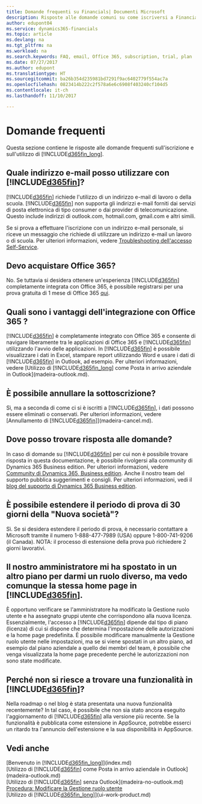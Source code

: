 ```yaml
---
title: Domande frequenti su Financials| Documenti Microsoft
description: Risposte alle domande comuni su come iscriversi a Financials e cosa fare per iniziare.
author: edupont04
ms.service: dynamics365-financials
ms.topic: article
ms.devlang: na
ms.tgt_pltfrm: na
ms.workload: na
ms.search.keywords: FAQ, email, Office 365, subscription, trial, plan
ms.date: 07/27/2017
ms.author: edupont
ms.translationtype: HT
ms.sourcegitcommit: ba26b354d235981bd7291f9ac6402779f554ac7a
ms.openlocfilehash: 0823414b222c2f578a6e6c6908f403240cf104d5
ms.contentlocale: it-ch
ms.lasthandoff: 11/10/2017

---
```

# <a name="frequently-asked-questions"></a>Domande frequenti
Questa sezione contiene le risposte alle domande frequenti sull'iscrizione e sull'utilizzo di [!INCLUDE[d365fin_long](includes/d365fin_long_md.md)].  

## <a name="what-email-address-can-i-use-with-included365finincludesd365finmdmd"></a>Quale indirizzo e-mail posso utilizzare con [!INCLUDE[d365fin](includes/d365fin_md.md)]?
[!INCLUDE[d365fin](includes/d365fin_md.md)] richiede l'utilizzo di un indirizzo e-mail di lavoro o della scuola. [!INCLUDE[d365fin](includes/d365fin_md.md)] non supporta gli indirizzi e-mail forniti dai servizi di posta elettronica di tipo consumer o dai provider di telecomunicazione. Questo include indirizzi di outlook.com, hotmail.com, gmail.com e altri simili.  

Se si prova a effettuare l'iscrizione con un indirizzo e-mail personale, si riceve un messaggio che richiede di utilizzare un indirizzo e-mail un lavoro o di scuola. Per ulteriori informazioni, vedere [Troubleshooting dell'accesso Self-Service](ui-troubleshoot-self-signup.md).  

## <a name="do-i-have-to-buy-office-365"></a>Devo acquistare Office 365?
No. Se tuttavia si desidera ottenere un'esperienza [!INCLUDE[d365fin](includes/d365fin_md.md)] completamente integrata con Office 365, è possibile registrarsi per una prova gratuita di 1 mese di Office 365 [qui](https://products.office.com/try).  

## <a name="what-is-the-integration-with-office-365-about"></a>Quali sono i vantaggi dell'integrazione con Office 365 ?
[!INCLUDE[d365fin](includes/d365fin_md.md)] è completamente integrato con Office 365 e consente di navigare liberamente tra le applicazioni di Office 365 e [!INCLUDE[d365fin](includes/d365fin_md.md)] utilizzando l'avvio delle applicazioni. In [!INCLUDE[d365fin](includes/d365fin_md.md)] è possibile visualizzare i dati in Excel, stampare report utilizzando Word e usare i dati di [!INCLUDE[d365fin](includes/d365fin_md.md)] in Outlook, ad esempio. Per ulteriori informazioni, vedere [Utilizzo di [!INCLUDE[d365fin_long](includes/d365fin_long_md.md)] come Posta in arrivo aziendale in Outlook](madeira-outlook.md).  

## <a name="can-i-cancel-my-subscription"></a>È possibile annullare la sottoscrizione?
Sì, ma a seconda di come ci si è iscritti a [!INCLUDE[d365fin](includes/d365fin_md.md)], i dati possono essere eliminati o conservati. Per ulteriori informazioni, vedere [Annullamento di [!INCLUDE[d365fin](includes/d365fin_md.md)]](madeira-cancel.md).  

## <a name="where-do-i-go-if-i-have-questions"></a>Dove posso trovare risposta alle domande?
In caso di domande su [!INCLUDE[d365fin](includes/d365fin_md.md)] per cui non è possibile trovare risposta in questa documentazione, è possibile rivolgersi alla community di Dynamics 365 Business edition. Per ulteriori informazioni, vedere [Community di Dynamics 365, Business edition](https://community.dynamics.com/business). Anche il nostro team del supporto pubblica suggerimenti e consigli. Per ulteriori informazioni, vedi il [blog del supporto di Dynamics 365 Business edition](https://blogs.msdn.microsoft.com/dyn365finsupport).  

## <a name="is-it-possible-to-extend-my-30-day-new-company-trial-period"></a>È possibile estendere il periodo di prova di 30 giorni della "Nuova società"?
Sì. Se si desidera estendere il periodo di prova, è necessario contattare a Microsoft tramite il numero 1-888-477-7989 (USA) oppure 1-800-741-9206 (il Canada). NOTA: il processo di estensione della prova può richiedere 2 giorni lavorativi.  

## <a name="our-administrator-has-moved-me-to-another-plan-to-give-me-another-role-but-i-still-see-the-same-home-page-in-included365finincludesd365finmdmd"></a>Il nostro amministratore mi ha spostato in un altro piano per darmi un ruolo diverso, ma vedo comunque la stessa home page in [!INCLUDE[d365fin](includes/d365fin_md.md)].
È opportuno verificare se l'amministratore ha modificato la Gestione ruolo utente e ha assegnato gruppi utente che corrispondono alla nuova licenza. Essenzialmente, l'accesso a [!INCLUDE[d365fin](includes/d365fin_md.md)] dipende dal tipo di piano (licenza) di cui si dispone che determina l'impostazione delle autorizzazioni e la home page predefinita. È possibile modificare manualmente la Gestione ruolo utente nelle impostazioni, ma se si viene spostati in un altro piano, ad esempio dal piano aziendale a quello dei membri del team, è possibile che venga visualizzata la home page precedente perché le autorizzazioni non sono state modificate.  

## <a name="why-cant-i-find-that-capability-in-my-included365finincludesd365finmdmd"></a>Perché non si riesce a trovare una funzionalità in [!INCLUDE[d365fin](includes/d365fin_md.md)]?
Nella roadmap o nel blog è stata presentata una nuova funzionalità recentemente? In tal caso, è possibile che non sia stato ancora eseguito l'aggiornamento di [!INCLUDE[d365fin](includes/d365fin_md.md)] alla versione più recente. Se la funzionalità è pubblicata come estensione in AppSource, potrebbe esserci un ritardo tra l'annuncio dell'estensione e la sua disponibilità in AppSource.

## <a name="see-also"></a>Vedi anche
[Benvenuto in [!INCLUDE[d365fin_long](includes/d365fin_long_md.md)]](index.md)  
[Utilizzo di [!INCLUDE[d365fin](includes/d365fin_md.md)] come Posta in arrivo aziendale in Outlook](madeira-outlook.md)  
[Utilizzo di [!INCLUDE[d365fin](includes/d365fin_md.md)] senza Outlook](madeira-no-outlook.md)  
[Procedura: Modificare la Gestione ruolo utente](change-role.md)  
[Utilizzo di [!INCLUDE[d365fin_long](includes/d365fin_long_md.md)]](ui-work-product.md)  

